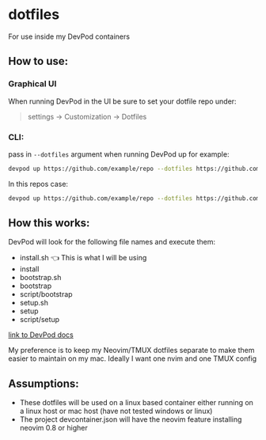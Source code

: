 # dotfiles
For use inside my DevPod containers 

## How to use:

### Graphical UI
When running DevPod in the UI be sure to set your dotfile repo under:
> settings -> Customization -> Dotfiles


### CLI:
pass in `--dotfiles` argument when running DevPod up for example:

``` bash
devpod up https://github.com/example/repo --dotfiles https://github.com/my-user/my-dotfiles-repo
```
In this repos case:
``` bash
devpod up https://github.com/example/repo --dotfiles https://github.com/Rich107/dotfiles
```

## How this works:
DevPod will look for the following file names and execute them:
-  install.sh 👈️ This is what I will be using
-  install
-  bootstrap.sh
-  bootstrap
-  script/bootstrap
-  setup.sh
-  setup
-  script/setup

[link to DevPod docs](https://devpod.sh/docs/developing-in-workspaces/dotfiles-in-a-workspace)

My preference is to keep my Neovim/TMUX dotfiles separate to make them easier to maintain on my mac.
Ideally I want one nvim and one TMUX config


## Assumptions:
-  These dotfiles will be used on a linux based container either running on a linux host or mac host (have not tested windows or linux)
-  The project devcontainer.json will have the neovim feature installing neovim 0.8 or higher
